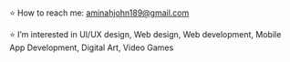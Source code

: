 ⭐ How to reach me: aminahjohn189@gmail.com

⭐ I’m interested in UI/UX design, Web design, Web development, Mobile App Development, Digital Art, Video Games


<!---
aminahjohn17/aminahjohn17 is a ✨ special ✨ repository because its `README.md` (this file) appears on your GitHub profile.
You can click the Preview link to take a look at your changes.
--->
